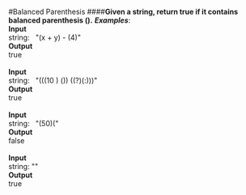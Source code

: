 #Balanced Parenthesis
####**Given a string, return true if it contains balanced parenthesis ().**
_**Examples**_:
<br />
**Input** 
<br />
string:&nbsp;&nbsp;&nbsp;"(x + y) - (4)"	
**Output** 
<br />
true
<br />
<br />
**Input** 
<br />
string:&nbsp;&nbsp;&nbsp;"(((10 ) ()) ((?)(:)))"
<br/>
**Output**
<br />
true
<br />
<br />
**Input** 
<br />
string:&nbsp;&nbsp;&nbsp;"(50)("
<br />
**Output**
<br />
false
<br />
<br />
**Input**
<br />
string: ""
<br />
**Output**
<br />
true
